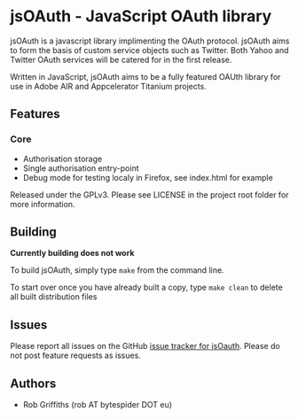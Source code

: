 # jsOAuth - JavaScript OAuth library

jsOAuth is a javascript library implimenting the OAuth protocol. jsOAuth aims to 
form the basis of custom service objects such as Twitter. Both Yahoo and Twitter 
OAuth services will be catered for in the first release.

Written in JavaScript, jsOAuth aims to be a fully featured OAUth library for use 
in Adobe AIR and Appcelerator Titanium projects.

## Features

### Core

  * Authorisation storage
  * Single authorisation entry-point
  * Debug mode for testing localy in Firefox, see index.html for example

Released under the GPLv3. Please see LICENSE in the project root folder for more
information.

## Building

**Currently building does not work**

To build jsOAuth, simply type `make` from the command line.

To start over once you have already built a copy, type `make clean` to delete
all built distribution files

## Issues

Please report all issues on the GitHub [issue tracker for jsOauth](http://github.com/bytespider/jsOAuth/issues).
Please do not post feature requests as issues.

## Authors

  * Rob Griffiths (rob AT bytespider DOT eu)
